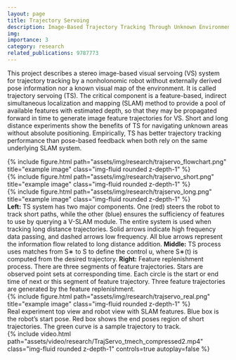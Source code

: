 ```yaml
---
layout: page
title: Trajectory Servoing
description: Image-Based Trajectory Tracking Through Unknown Environments Without Absolute Positioning
img: 
importance: 3
category: research
related_publications: 9787773
---
```


This project describes a stereo image-based visual servoing (VS) system for trajectory tracking by a nonholonomic robot without externally derived pose information nor a known visual map of the environment. It is called trajectory servoing (TS). The critical component is a feature-based, indirect simultaneous localization and mapping (SLAM) method to provide a pool of available features with estimated depth, so that they may be propagated forward in time to generate image feature trajectories for VS. Short and long distance experiments show the benefits of TS for navigating unknown areas without absolute positioning. Empirically, TS has better trajectory tracking performance than pose-based feedback when both rely on the same underlying SLAM system.

<div class="row">
    <div class="col-sm mt-3 mt-md-0">
        {% include figure.html path="assets/img/research/trajservo_flowchart.png" title="example image" class="img-fluid rounded z-depth-1" %}
    </div>
    <div class="col-sm mt-3 mt-md-0">
        {% include figure.html path="assets/img/research/trajservo_short.png" title="example image" class="img-fluid rounded z-depth-1" %}
    </div>
    <div class="col-sm mt-3 mt-md-0">
        {% include figure.html path="assets/img/research/trajservo_long.png" title="example image" class="img-fluid rounded z-depth-1" %}
    </div>
</div>
<div class="caption">
    <b>Left:</b> TS system has two major components. One (red) steers the robot to track short paths, while the other (blue) ensures the sufficiency of features to use by querying a V-SLAM module. The entire system is used when tracking long distance trajectories. Solid arrows indicate high frequency data passing, and dashed arrows low frequency. All blue arrows represent the information flow related to long distance addition. <b>Middle:</b> TS process uses matches from S∗ to S to define the control u, where S∗(t) is computed from the desired trajectory. <b>Right:</b> Feature replenishment process. There are three segments of feature trajectories. Stars are observed point sets at corresponding time. Each circle is the start or end time of next or this segment of feature trajectory. Three feature trajectories are generated by the feature replenishment.
</div>
<div class="row">
    <div class="col-sm mt-3 mt-md-0">
        {% include figure.html path="assets/img/research/trajservo_real.png" title="example image" class="img-fluid rounded z-depth-1" %}
    </div>
</div>
<div class="caption">
    Real experiment top view and robot view with SLAM features. Blue box is the robot’s start pose. Red box shows the end poses region of short trajectories. The green curve is a sample trajectory to track.
</div>

<div class="row mt-3">
    <div class="col-sm mt-3 mt-md-0">
        {% include video.html path="assets/video/research/TrajServo_tmech_compressed2.mp4" class="img-fluid rounded z-depth-1" controls=true autoplay=false %}
    </div>
</div>